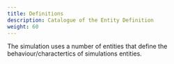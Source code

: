 ```yaml
---
title: Definitions
description: Catalogue of the Entity Definition
weight: 60
---
```


The simulation uses a number of entities that define the behaviour/charactertics of simulations entities.


